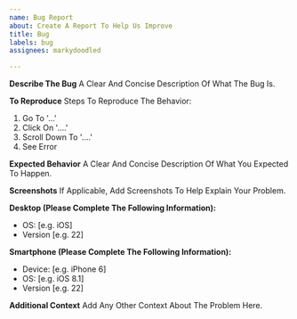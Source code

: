 ```yaml
---
name: Bug Report
about: Create A Report To Help Us Improve
title: Bug
labels: bug
assignees: markydoodled

---
```


**Describe The Bug**
A Clear And Concise Description Of What The Bug Is.

**To Reproduce**
Steps To Reproduce The Behavior:
1. Go To '...'
2. Click On '....'
3. Scroll Down To '....'
4. See Error

**Expected Behavior**
A Clear And Concise Description Of What You Expected To Happen.

**Screenshots**
If Applicable, Add Screenshots To Help Explain Your Problem.

**Desktop (Please Complete The Following Information):**
 - OS: [e.g. iOS]
 - Version [e.g. 22]

**Smartphone (Please Complete The Following Information):**
 - Device: [e.g. iPhone 6]
 - OS: [e.g. iOS 8.1]
 - Version [e.g. 22]

**Additional Context**
Add Any Other Context About The Problem Here.
